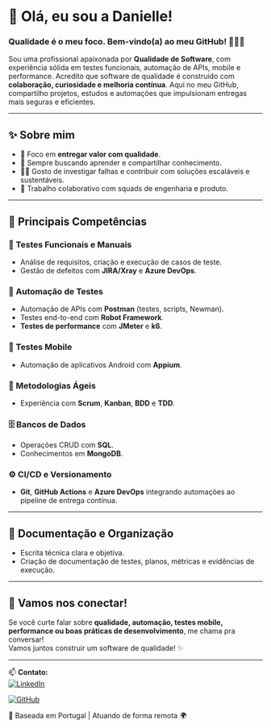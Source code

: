 # 🚀 Olá, eu sou a Danielle!  
### Qualidade é o meu foco. Bem-vindo(a) ao meu GitHub! 👩‍💻💡

Sou uma profissional apaixonada por **Qualidade de Software**, com experiência sólida em testes funcionais, automação de APIs, mobile e performance. Acredito que software de qualidade é construído com **colaboração, curiosidade e melhoria contínua**. Aqui no meu GitHub, compartilho projetos, estudos e automações que impulsionam entregas mais seguras e eficientes.

---

## ✨ Sobre mim

- 🎯 Foco em **entregar valor com qualidade**.
- 💬 Sempre buscando aprender e compartilhar conhecimento.
- 👩‍🔬 Gosto de investigar falhas e contribuir com soluções escaláveis e sustentáveis.
- 🤝 Trabalho colaborativo com squads de engenharia e produto.

---

## 🚀 Principais Competências

### 🧪 Testes Funcionais e Manuais
- Análise de requisitos, criação e execução de casos de teste.
- Gestão de defeitos com **JIRA/Xray** e **Azure DevOps**.

### 🤖 Automação de Testes
- Automação de APIs com **Postman** (testes, scripts, Newman).
- Testes end-to-end com **Robot Framework**.
- **Testes de performance** com **JMeter** e **k6**.

### 📱 Testes Mobile
- Automação de aplicativos Android com **Appium**.

### 🔁 Metodologias Ágeis
- Experiência com **Scrum**, **Kanban**, **BDD** e **TDD**.

### 🗄️ Bancos de Dados
- Operações CRUD com **SQL**.
- Conhecimentos em **MongoDB**.

### ⚙️ CI/CD e Versionamento
- **Git**, **GitHub Actions** e **Azure DevOps** integrando automações ao pipeline de entrega contínua.

---

## 📝 Documentação e Organização
- Escrita técnica clara e objetiva.
- Criação de documentação de testes, planos, métricas e evidências de execução.

---

## 💬 Vamos nos conectar!

Se você curte falar sobre **qualidade, automação, testes mobile, performance ou boas práticas de desenvolvimento**, me chama pra conversar!  
Vamos juntos construir um software de qualidade! ✨

---

📫 **Contato:**  
[![LinkedIn]([https://media.licdn.com/media/AAYQAQSOAAgAAQAAAAAAAB-zrMZEDXI2T62PSuT6kpB6qg.png)](https://www.linkedin.com/in/seu-perfil/](https://www.linkedin.com/in/daniellesousadads/))  

[![GitHub]([https://avatars.githubusercontent.com/u/137322187?v=4)](https://www.linkedin.com/in/seu-perfil/](https://github.com/danidads/)) 

📍 Baseada em Portugal | Atuando de forma remota 🌍

